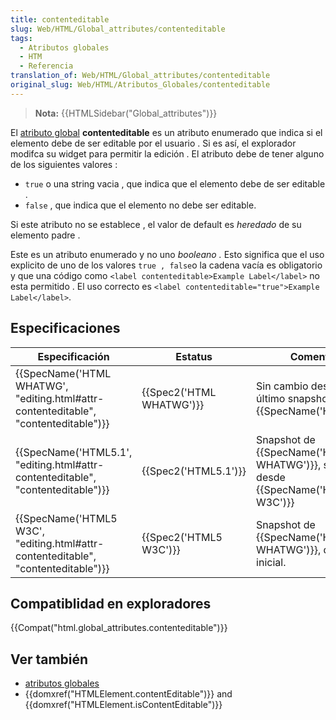 ```yaml
---
title: contenteditable
slug: Web/HTML/Global_attributes/contenteditable
tags:
  - Atributos globales
  - HTM
  - Referencia
translation_of: Web/HTML/Global_attributes/contenteditable
original_slug: Web/HTML/Atributos_Globales/contenteditable
---
```

> **Nota:** {{HTMLSidebar("Global_attributes")}}

El [atributo global](/es/docs/Web/HTML/Atributos_Globales) **contenteditable** es un atributo enumerado que indica si el elemento debe de ser editable por el usuario . Si es así, el explorador modifca su widget para permitir la edición . El atributo debe de tener alguno de los siguientes valores :

- `true` o una string vacia , que indica que el elemento debe de ser editable .
- `false` , que indica que el elemento no debe ser editable.

Si este atributo no se establece , el valor de default es _heredado_ de su elemento padre .

Este es un atributo enumerado y no uno _booleano ._ Esto significa que el uso explicito de uno de los valores `true , false`o la cadena vacía es obligatorio y que una código como `<label contenteditable>Example Label</label>` no esta permitido . El uso correcto es `<label contenteditable="true">Example Label</label>`.

## Especificaciones

| Especificación                                                                                                   | Estatus                          | Comentario                                                                                          |
| ---------------------------------------------------------------------------------------------------------------- | -------------------------------- | --------------------------------------------------------------------------------------------------- |
| {{SpecName('HTML WHATWG', "editing.html#attr-contenteditable", "contenteditable")}} | {{Spec2('HTML WHATWG')}} | Sin cambio desde el último snapshot, {{SpecName('HTML5.1')}}                               |
| {{SpecName('HTML5.1', "editing.html#attr-contenteditable", "contenteditable")}}         | {{Spec2('HTML5.1')}}     | Snapshot de {{SpecName('HTML WHATWG')}}, sin cambio desde {{SpecName('HTML5 W3C')}} |
| {{SpecName('HTML5 W3C', "editing.html#attr-contenteditable", "contenteditable")}}     | {{Spec2('HTML5 W3C')}}     | Snapshot de {{SpecName('HTML WHATWG')}}, definición inicial.                               |

## Compatiblidad en exploradores

{{Compat("html.global_attributes.contenteditable")}}

## Ver también

- [atributos globales](/es/docs/Web/HTML/Atributos_Globales)
- {{domxref("HTMLElement.contentEditable")}} and {{domxref("HTMLElement.isContentEditable")}}
